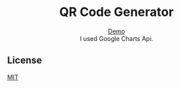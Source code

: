 <h1 align="center">QR Code Generator</h1>

<div align="center">
    <a href="https://mami.wtf/6/qr">
      Demo
    </a>
	<br>
	I used Google Charts Api.
</div>

## License
[MIT](https://tldrlegal.com/license/mit-license)
